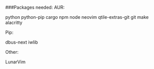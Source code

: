 ###Packages needed:
AUR:

python python-pip cargo npm node neovim qtile-extras-git git make alacritty

Pip:

dbus-next iwlib

Other:

LunarVim
